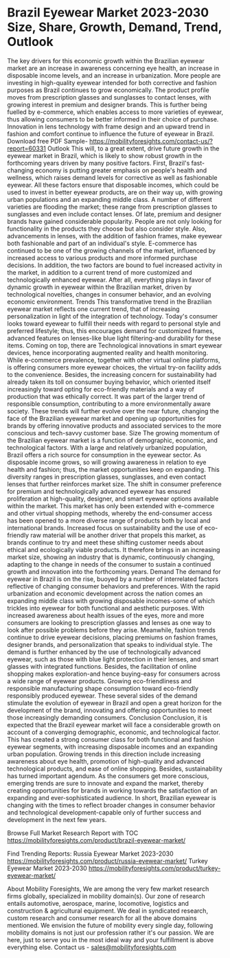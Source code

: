 # Brazil Eyewear Market 2023-2030 Size, Share, Growth, Demand, Trend, Outlook
The key drivers for this economic growth within the Brazilian eyewear market are an increase in awareness concerning eye health, an increase in disposable income levels, and an increase in urbanization. More people are investing in high-quality eyewear intended for both corrective and fashion purposes as Brazil continues to grow economically. The product profile moves from prescription glasses and sunglasses to contact lenses, with growing interest in premium and designer brands. This is further being fuelled by e-commerce, which enables access to more varieties of eyewear, thus allowing consumers to be better informed in their choice of purchase. Innovation in lens technology with frame design and an upward trend in fashion and comfort continue to influence the future of eyewear in Brazil.
Download free PDF Sample- https://mobilityforesights.com/contact-us/?report=60331
Outlook
This will, to a great extent, drive future growth in the eyewear market in Brazil, which is likely to show robust growth in the forthcoming years driven by many positive factors. First, Brazil's fast-changing economy is putting greater emphasis on people's health and wellness, which raises demand levels for corrective as well as fashionable eyewear. All these factors ensure that disposable incomes, which could be used to invest in better eyewear products, are on their way up, with growing urban populations and an expanding middle class. A number of different varieties are flooding the market; these range from prescription glasses to sunglasses and even include contact lenses. Of late, premium and designer brands have gained considerable popularity. People are not only looking for functionality in the products they choose but also consider style. Also, advancements in lenses, with the addition of fashion frames, make eyewear both fashionable and part of an individual's style. E-commerce has continued to be one of the growing channels of the market, influenced by increased access to various products and more informed purchase decisions. In addition, the two factors are bound to fuel increased activity in the market, in addition to a current trend of more customized and technologically enhanced eyewear. After all, everything plays in favor of dynamic growth in eyewear within the Brazilian market, driven by technological novelties, changes in consumer behavior, and an evolving economic environment.
Trends
This transformative trend in the Brazilian eyewear market reflects one current trend, that of increasing personalization in light of the integration of technology. Today's consumer looks toward eyewear to fulfill their needs with regard to personal style and preferred lifestyle; thus, this encourages demand for customized frames, advanced features on lenses-like blue light filtering-and durability for these items. Coming on top, there are Technological innovations in smart eyewear devices, hence incorporating augmented reality and health monitoring. While e-commerce prevalence, together with other virtual online platforms, is offering consumers more eyewear choices, the virtual try-on facility adds to the convenience. Besides, the increasing concern for sustainability had already taken its toll on consumer buying behavior, which oriented itself increasingly toward opting for eco-friendly materials and a way of production that was ethically correct. It was part of the larger trend of responsible consumption, contributing to a more environmentally aware society. These trends will further evolve over the near future, changing the face of the Brazilian eyewear market and opening up opportunities for brands by offering innovative products and associated services to the more conscious and tech-savvy customer base.
Size
The growing momentum of the Brazilian eyewear market is a function of demographic, economic, and technological factors. With a large and relatively urbanized population, Brazil offers a rich source for consumption in the eyewear sector. As disposable income grows, so will growing awareness in relation to eye health and fashion; thus, the market opportunities keep on expanding. This diversity ranges in prescription glasses, sunglasses, and even contact lenses that further reinforces market size. The shift in consumer preference for premium and technologically advanced eyewear has ensured proliferation at high-quality, designer, and smart eyewear options available within the market. This market has only been extended with e-commerce and other virtual shopping methods, whereby the end-consumer access has been opened to a more diverse range of products both by local and international brands. Increased focus on sustainability and the use of eco-friendly raw material will be another driver that propels this market, as brands continue to try and meet these shifting customer needs about ethical and ecologically viable products. It therefore brings in an increasing market size, showing an industry that is dynamic, continuously changing, adapting to the change in needs of the consumer to sustain a continued growth and innovation into the forthcoming years.
Demand 
The demand for eyewear in Brazil is on the rise, buoyed by a number of interrelated factors reflective of changing consumer behaviors and preferences. With the rapid urbanization and economic development across the nation comes an expanding middle class with growing disposable incomes-some of which trickles into eyewear for both functional and aesthetic purposes. With increased awareness about health issues of the eyes, more and more consumers are looking to prescription glasses and lenses as one way to look after possible problems before they arise. Meanwhile, fashion trends continue to drive eyewear decisions, placing premiums on fashion frames, designer brands, and personalization that speaks to individual style. The demand is further enhanced by the use of technologically advanced eyewear, such as those with blue light protection in their lenses, and smart glasses with integrated functions. Besides, the facilitation of online shopping makes exploration-and hence buying-easy for consumers across a wide range of eyewear products. Growing eco-friendliness and responsible manufacturing shape consumption toward eco-friendly responsibly produced eyewear. These several sides of the demand stimulate the evolution of eyewear in Brazil and open a great horizon for the development of the brand, innovating and offering opportunities to meet those increasingly demanding consumers.
Conclusion
Conclusion, it is expected that the Brazil eyewear market will face a considerable growth on account of a converging demographic, economic, and technological factor. This has created a strong consumer class for both functional and fashion eyewear segments, with increasing disposable incomes and an expanding urban population. Growing trends in this direction include increasing awareness about eye health, promotion of high-quality and advanced technological products, and ease of online shopping. Besides, sustainability has turned important agendum. As the consumers get more conscious, emerging trends are sure to innovate and expand the market, thereby creating opportunities for brands in working towards the satisfaction of an expanding and ever-sophisticated audience. In short, Brazilian eyewear is changing with the times to reflect broader changes in consumer behavior and technological development-capable only of further success and development in the next few years.

Browse Full Market Research Report with TOC  https://mobilityforesights.com/product/brazil-eyewear-market/

Find Trending Reports:
Russia Eyewear Market 2023-2030
https://mobilityforesights.com/product/russia-eyewear-market/
Turkey Eyewear Market 2023-2030
https://mobilityforesights.com/product/turkey-eyewear-market/

About Mobility Foresights,
We are among the very few market research firms globally, specialized in mobility domain(s). Our zone of research entails automotive, aerospace, marine, locomotive, logistics and construction & agricultural equipment. We deal in syndicated research, custom research and consumer research for all the above domains mentioned.
We envision the future of mobility every single day, following mobility domains is not just our profession rather it's our passion. We are here, just to serve you in the most ideal way and your fulfillment is above everything else. Contact us -  sales@mobilityforesights.com 

